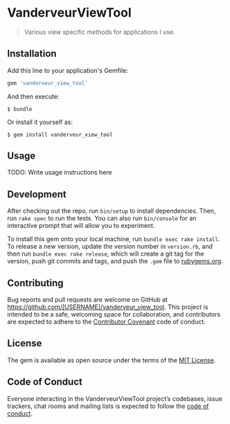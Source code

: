 # VanderveurViewTool

> Various view specific methods for applications I use.

## Installation

Add this line to your application's Gemfile:

```ruby
gem 'vanderveur_view_tool'
```

And then execute:

    $ bundle

Or install it yourself as:

    $ gem install vanderveur_view_tool

## Usage

TODO: Write usage instructions here

## Development

After checking out the repo, run `bin/setup` to install dependencies. Then, run `rake spec` to run the tests. You can also run `bin/console` for an interactive prompt that will allow you to experiment.

To install this gem onto your local machine, run `bundle exec rake install`. To release a new version, update the version number in `version.rb`, and then run `bundle exec rake release`, which will create a git tag for the version, push git commits and tags, and push the `.gem` file to [rubygems.org](https://rubygems.org).

## Contributing

Bug reports and pull requests are welcome on GitHub at https://github.com/[USERNAME]/vanderveur_view_tool. This project is intended to be a safe, welcoming space for collaboration, and contributors are expected to adhere to the [Contributor Covenant](http://contributor-covenant.org) code of conduct.

## License

The gem is available as open source under the terms of the [MIT License](https://opensource.org/licenses/MIT).

## Code of Conduct

Everyone interacting in the VanderveurViewTool project’s codebases, issue trackers, chat rooms and mailing lists is expected to follow the [code of conduct](https://github.com/[USERNAME]/vanderveur_view_tool/blob/master/CODE_OF_CONDUCT.md).
